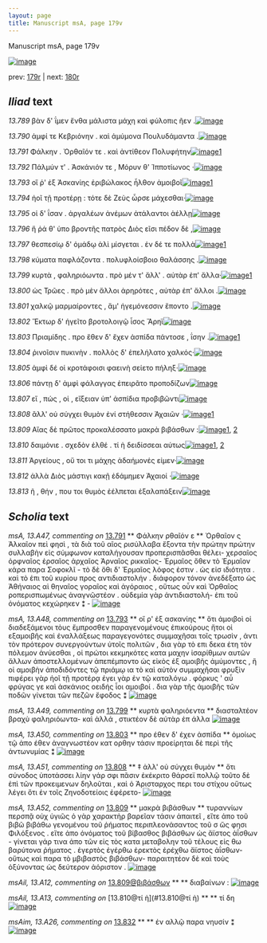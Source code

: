 ```yaml
---
layout: page
title: Manuscript msA, page 179v
---
```


Manuscript msA, page 179v

[![image](http://www.homermultitext.org/iipsrv?OBJ=IIP,1.0&FIF=/project/homer/pyramidal/deepzoom/hmt/vaimg/2017a/VA179VN_0681.tif&WID=100&CVT=JPEG)](http://www.homermultitext.org/ict2/?urn=urn:cite2:hmt:vaimg.2017a:VA179VN_0681)

prev:  [179r](../179r) | next:  [180r](../180r)

## *Iliad* text

*13.789* <a id="13.789"/> βὰν δ' ΐμεν ἔνθα μάλιστα μάχη καὶ φύλοπις ῆεν .[![image](http://www.homermultitext.org/iipsrv?OBJ=IIP,1.0&FIF=/project/homer/pyramidal/deepzoom/hmt/vaimg/2017a/VA179VN_0681.tif&RGN=0.4897,0.2086,0.4155,0.0369&WID=1000&CVT=JPEG)](http://www.homermultitext.org/ict2/?urn=urn:cite2:hmt:vaimg.2017a:VA179VN_0681@0.4897,0.2086,0.4155,0.0369)

*13.790* <a id="13.790"/> ἀμφί τε Κεβριόνην . καὶ ἀμύμονα Πουλυδάμαντα .[![image](http://www.homermultitext.org/iipsrv?OBJ=IIP,1.0&FIF=/project/homer/pyramidal/deepzoom/hmt/vaimg/2017a/VA179VN_0681.tif&RGN=0.4918,0.2384,0.4155,0.0256&WID=1000&CVT=JPEG)](http://www.homermultitext.org/ict2/?urn=urn:cite2:hmt:vaimg.2017a:VA179VN_0681@0.4918,0.2384,0.4155,0.0256)

*13.791* <a id="13.791"/> Φάλκην . Ὀρθαῖόν τε . καὶ ἀντίθεον Πολυφήτην[![image](http://www.homermultitext.org/iipsrv?OBJ=IIP,1.0&FIF=/project/homer/pyramidal/deepzoom/hmt/vaimg/2017a/VA179VN_0681.tif&RGN=0.4922,0.2568,0.4155,0.0268&WID=1000&CVT=JPEG)](http://www.homermultitext.org/ict2/?urn=urn:cite2:hmt:vaimg.2017a:VA179VN_0681@0.4922,0.2568,0.4155,0.0268)[1](#msA_13.A47)

*13.792* <a id="13.792"/> Πάλμύν τ' . Ἀσκάνιόν τε , Μόρυν θ' Ἱπποτίωνος ·[![image](http://www.homermultitext.org/iipsrv?OBJ=IIP,1.0&FIF=/project/homer/pyramidal/deepzoom/hmt/vaimg/2017a/VA179VN_0681.tif&RGN=0.4931,0.2754,0.3947,0.0239&WID=1000&CVT=JPEG)](http://www.homermultitext.org/ict2/?urn=urn:cite2:hmt:vaimg.2017a:VA179VN_0681@0.4931,0.2754,0.3947,0.0239)

*13.793* <a id="13.793"/> οἵ ῥ' ἐξ Ἀσκανίης ἐριβώλακος ἦλθον ἀμοιβοῖ[![image](http://www.homermultitext.org/iipsrv?OBJ=IIP,1.0&FIF=/project/homer/pyramidal/deepzoom/hmt/vaimg/2017a/VA179VN_0681.tif&RGN=0.4819,0.2936,0.4064,0.023&WID=1000&CVT=JPEG)](http://www.homermultitext.org/ict2/?urn=urn:cite2:hmt:vaimg.2017a:VA179VN_0681@0.4819,0.2936,0.4064,0.023)[1](#msA_13.A48)

*13.794* <a id="13.794"/> ἠοῖ τῇ προτέρῃ : τότε δὲ Ζεὺς ὦρσε μάχεσθαι·[![image](http://www.homermultitext.org/iipsrv?OBJ=IIP,1.0&FIF=/project/homer/pyramidal/deepzoom/hmt/vaimg/2017a/VA179VN_0681.tif&RGN=0.4995,0.312,0.4064,0.027&WID=1000&CVT=JPEG)](http://www.homermultitext.org/ict2/?urn=urn:cite2:hmt:vaimg.2017a:VA179VN_0681@0.4995,0.312,0.4064,0.027)

*13.795* <a id="13.795"/> οἱ δ' ΐσαν . ἀργαλέων ἀνέμων ἀτάλαντοι ἀέλλῃ[![image](http://www.homermultitext.org/iipsrv?OBJ=IIP,1.0&FIF=/project/homer/pyramidal/deepzoom/hmt/vaimg/2017a/VA179VN_0681.tif&RGN=0.4979,0.3314,0.3967,0.0242&WID=1000&CVT=JPEG)](http://www.homermultitext.org/ict2/?urn=urn:cite2:hmt:vaimg.2017a:VA179VN_0681@0.4979,0.3314,0.3967,0.0242)

*13.796* <a id="13.796"/> ἥ ῥά θ' ὑπο βροντῆς πατρὸς Διὸς εῖσι πέδον δὲ ,[![image](http://www.homermultitext.org/iipsrv?OBJ=IIP,1.0&FIF=/project/homer/pyramidal/deepzoom/hmt/vaimg/2017a/VA179VN_0681.tif&RGN=0.4986,0.3496,0.3864,0.0227&WID=1000&CVT=JPEG)](http://www.homermultitext.org/ict2/?urn=urn:cite2:hmt:vaimg.2017a:VA179VN_0681@0.4986,0.3496,0.3864,0.0227)

*13.797* <a id="13.797"/> θεσπεσίῳ δ' ὁμάδῳ ἁλὶ μίσγεται . ἐν δέ τε πολλὰ[![image](http://www.homermultitext.org/iipsrv?OBJ=IIP,1.0&FIF=/project/homer/pyramidal/deepzoom/hmt/vaimg/2017a/VA179VN_0681.tif&RGN=0.497,0.3686,0.3935,0.0254&WID=1000&CVT=JPEG)](http://www.homermultitext.org/ict2/?urn=urn:cite2:hmt:vaimg.2017a:VA179VN_0681@0.497,0.3686,0.3935,0.0254)[1](#msAim_13.A23)

*13.798* <a id="13.798"/> κύματα παφλάζοντα . πολυφλοίσβοιο θαλάσσης .[![image](http://www.homermultitext.org/iipsrv?OBJ=IIP,1.0&FIF=/project/homer/pyramidal/deepzoom/hmt/vaimg/2017a/VA179VN_0681.tif&RGN=0.4995,0.3884,0.3999,0.0254&WID=1000&CVT=JPEG)](http://www.homermultitext.org/ict2/?urn=urn:cite2:hmt:vaimg.2017a:VA179VN_0681@0.4995,0.3884,0.3999,0.0254)

*13.799* <a id="13.799"/> κυρτὰ , φαληριόωντα . πρὸ μέν τ' ἄλλ' . αὐτὰρ ἐπ' ἄλλα·[![image](http://www.homermultitext.org/iipsrv?OBJ=IIP,1.0&FIF=/project/homer/pyramidal/deepzoom/hmt/vaimg/2017a/VA179VN_0681.tif&RGN=0.4998,0.4076,0.4182,0.0264&WID=1000&CVT=JPEG)](http://www.homermultitext.org/ict2/?urn=urn:cite2:hmt:vaimg.2017a:VA179VN_0681@0.4998,0.4076,0.4182,0.0264)[1](#msA_13.A49)

*13.800* <a id="13.800"/> ὡς Τρῶες . πρὸ μὲν ἄλλοι ἀρηρότες , αὐτὰρ ἐπ' ἄλλοι .[![image](http://www.homermultitext.org/iipsrv?OBJ=IIP,1.0&FIF=/project/homer/pyramidal/deepzoom/hmt/vaimg/2017a/VA179VN_0681.tif&RGN=0.4973,0.4282,0.4093,0.0254&WID=1000&CVT=JPEG)](http://www.homermultitext.org/ict2/?urn=urn:cite2:hmt:vaimg.2017a:VA179VN_0681@0.4973,0.4282,0.4093,0.0254)

*13.801* <a id="13.801"/> χαλκῷ μαρμαίροντες , ἅμ' ἡγεμόνεσσιν ἕποντο .[![image](http://www.homermultitext.org/iipsrv?OBJ=IIP,1.0&FIF=/project/homer/pyramidal/deepzoom/hmt/vaimg/2017a/VA179VN_0681.tif&RGN=0.4922,0.4478,0.3929,0.021&WID=1000&CVT=JPEG)](http://www.homermultitext.org/ict2/?urn=urn:cite2:hmt:vaimg.2017a:VA179VN_0681@0.4922,0.4478,0.3929,0.021)

*13.802* <a id="13.802"/> Ἕκτωρ δ' ἡγεῖτο βροτολοιγῷ ἶσος Ἄρηϊ[![image](http://www.homermultitext.org/iipsrv?OBJ=IIP,1.0&FIF=/project/homer/pyramidal/deepzoom/hmt/vaimg/2017a/VA179VN_0681.tif&RGN=0.4902,0.4652,0.3432,0.0246&WID=1000&CVT=JPEG)](http://www.homermultitext.org/ict2/?urn=urn:cite2:hmt:vaimg.2017a:VA179VN_0681@0.4902,0.4652,0.3432,0.0246)

*13.803* <a id="13.803"/> Πριαμίδης . προ ἕθεν δ' ἔχεν ἀσπίδα πάντοσε , ΐσην .[![image](http://www.homermultitext.org/iipsrv?OBJ=IIP,1.0&FIF=/project/homer/pyramidal/deepzoom/hmt/vaimg/2017a/VA179VN_0681.tif&RGN=0.489,0.4834,0.4242,0.0223&WID=1000&CVT=JPEG)](http://www.homermultitext.org/ict2/?urn=urn:cite2:hmt:vaimg.2017a:VA179VN_0681@0.489,0.4834,0.4242,0.0223)[1](#msA_13.A50)

*13.804* <a id="13.804"/> ῥινοῖσιν πυκινὴν . πολλὸς δ' ἐπελήλατο χαλκός·[![image](http://www.homermultitext.org/iipsrv?OBJ=IIP,1.0&FIF=/project/homer/pyramidal/deepzoom/hmt/vaimg/2017a/VA179VN_0681.tif&RGN=0.4998,0.5012,0.4038,0.024&WID=1000&CVT=JPEG)](http://www.homermultitext.org/ict2/?urn=urn:cite2:hmt:vaimg.2017a:VA179VN_0681@0.4998,0.5012,0.4038,0.024)

*13.805* <a id="13.805"/> ἀμφὶ δέ οἱ κροτάφοισι φαεινὴ σείετο πήληξ·[![image](http://www.homermultitext.org/iipsrv?OBJ=IIP,1.0&FIF=/project/homer/pyramidal/deepzoom/hmt/vaimg/2017a/VA179VN_0681.tif&RGN=0.4995,0.5201,0.3695,0.0254&WID=1000&CVT=JPEG)](http://www.homermultitext.org/ict2/?urn=urn:cite2:hmt:vaimg.2017a:VA179VN_0681@0.4995,0.5201,0.3695,0.0254)

*13.806* <a id="13.806"/> πάντῃ δ' ἀμφὶ φάλαγγας ἐπειρᾶτο προποδίζων[![image](http://www.homermultitext.org/iipsrv?OBJ=IIP,1.0&FIF=/project/homer/pyramidal/deepzoom/hmt/vaimg/2017a/VA179VN_0681.tif&RGN=0.4908,0.5393,0.4073,0.0254&WID=1000&CVT=JPEG)](http://www.homermultitext.org/ict2/?urn=urn:cite2:hmt:vaimg.2017a:VA179VN_0681@0.4908,0.5393,0.4073,0.0254)

*13.807* <a id="13.807"/> εἴ , πώς , οἱ , εἴξειαν ὑπ' ἀσπίδια προβιβῶντι[![image](http://www.homermultitext.org/iipsrv?OBJ=IIP,1.0&FIF=/project/homer/pyramidal/deepzoom/hmt/vaimg/2017a/VA179VN_0681.tif&RGN=0.4915,0.5584,0.3743,0.0246&WID=1000&CVT=JPEG)](http://www.homermultitext.org/ict2/?urn=urn:cite2:hmt:vaimg.2017a:VA179VN_0681@0.4915,0.5584,0.3743,0.0246)

*13.808* <a id="13.808"/> ἂλλ' οὐ σύγχει θυμὸν ἐνί στήθεσσιν Ἀχαιῶν ·[![image](http://www.homermultitext.org/iipsrv?OBJ=IIP,1.0&FIF=/project/homer/pyramidal/deepzoom/hmt/vaimg/2017a/VA179VN_0681.tif&RGN=0.4744,0.5761,0.3858,0.0246&WID=1000&CVT=JPEG)](http://www.homermultitext.org/ict2/?urn=urn:cite2:hmt:vaimg.2017a:VA179VN_0681@0.4744,0.5761,0.3858,0.0246)[1](#msA_13.A51)

*13.809* <a id="13.809"/> Αἴας δὲ πρῶτος προκαλέσσατο μακρὰ βιβάσθων :[![image](http://www.homermultitext.org/iipsrv?OBJ=IIP,1.0&FIF=/project/homer/pyramidal/deepzoom/hmt/vaimg/2017a/VA179VN_0681.tif&RGN=0.489,0.5919,0.4109,0.028&WID=1000&CVT=JPEG)](http://www.homermultitext.org/ict2/?urn=urn:cite2:hmt:vaimg.2017a:VA179VN_0681@0.489,0.5919,0.4109,0.028)[1](#msA_13.A52), [2](#msAil_13.A12)

*13.810* <a id="13.810"/> δαιμόνιε . σχεδὸν ἐλθέ . τί ὴ δειδίσσεαι αύτως[![image](http://www.homermultitext.org/iipsrv?OBJ=IIP,1.0&FIF=/project/homer/pyramidal/deepzoom/hmt/vaimg/2017a/VA179VN_0681.tif&RGN=0.4796,0.6122,0.415,0.0277&WID=1000&CVT=JPEG)](http://www.homermultitext.org/ict2/?urn=urn:cite2:hmt:vaimg.2017a:VA179VN_0681@0.4796,0.6122,0.415,0.0277)[1](#msAim_13.A24), [2](#msAil_13.A13)

*13.811* <a id="13.811"/> Ἀργείους , οὔ τοι τι μάχης ἀδαήμονές εἰμεν·[![image](http://www.homermultitext.org/iipsrv?OBJ=IIP,1.0&FIF=/project/homer/pyramidal/deepzoom/hmt/vaimg/2017a/VA179VN_0681.tif&RGN=0.481,0.6357,0.3837,0.0204&WID=1000&CVT=JPEG)](http://www.homermultitext.org/ict2/?urn=urn:cite2:hmt:vaimg.2017a:VA179VN_0681@0.481,0.6357,0.3837,0.0204)

*13.812* <a id="13.812"/> ἀλλὰ Διὸς μάστιγι κακῇ ἐδάμημεν Ἀχαιοί ·[![image](http://www.homermultitext.org/iipsrv?OBJ=IIP,1.0&FIF=/project/homer/pyramidal/deepzoom/hmt/vaimg/2017a/VA179VN_0681.tif&RGN=0.4849,0.6539,0.3734,0.021&WID=1000&CVT=JPEG)](http://www.homermultitext.org/ict2/?urn=urn:cite2:hmt:vaimg.2017a:VA179VN_0681@0.4849,0.6539,0.3734,0.021)

*13.813* <a id="13.813"/> ῆ , θήν , που τοι θυμὸς ἐέλπεται ἐξαλαπάξειν[![image](http://www.homermultitext.org/iipsrv?OBJ=IIP,1.0&FIF=/project/homer/pyramidal/deepzoom/hmt/vaimg/2017a/VA179VN_0681.tif&RGN=0.4863,0.6733,0.3812,0.0299&WID=1000&CVT=JPEG)](http://www.homermultitext.org/ict2/?urn=urn:cite2:hmt:vaimg.2017a:VA179VN_0681@0.4863,0.6733,0.3812,0.0299)

## *Scholia* text

*msA, 13.A47, commenting on* [13.791](#13.791)  <a id="msA_13.A47"/> **														 															 Φάλκην 															 ρθαῖόν ε 													** 														 															 Ὀρθαῖον ς Ἀλκαῖον πεὶ φησὶ , τὰ διὰ τοῦ αῖος ρισύλλαβα 															ἔξοντα τὴν πρώτην πρώτην συλλαβὴν εἰς σύμφωνον καταλήγουσαν προπερισπᾶσθαι θέλει- χερσαῖος 															ὀρφναῖος ἐρσαῖος ἀρχαῖος Ἀρναῖος 															 ρικκαῖος- 															 Ἑρμαῖος ὅθεν τὸ Ἑρμαῖον κάρα παρα Σοφοκλῖ - τὸ δὲ ὅθι δ' Ἑρμαῖος λόφος ἐστιν . ὡς εἰσ 															ιδιότητα . καὶ τὸ ἐπι τοῦ κυρίου προς αντιδιαστολήν . διάφορον τόνον ἀνεδέξατο ὡς Ἀθήναιος αὶ θηναῖος γοραῖος καὶ ἀγόραιος , οὕτως οὖν καὶ Ὀρθαῖος ροπερισπωμένως ἀναγνῶστέον . οὐδεμία γὰρ 															ἀντιδιαστολή- ἐπι τοῦ ὀνόματος κεχώρηκεν ⁑ - 													[![image](http://www.homermultitext.org/iipsrv?OBJ=IIP,1.0&FIF=/project/homer/pyramidal/deepzoom/hmt/vaimg/2017a/VA179VN_0681.tif&RGN=0.237,0.0977,0.708,0.0669&WID=1000&CVT=JPEG)](http://www.homermultitext.org/ict2/?urn=urn:cite2:hmt:vaimg.2017a:VA179VN_0681@0.237,0.0977,0.708,0.0669)

*msA, 13.A48, commenting on* [13.793](#13.793)  <a id="msA_13.A48"/> **														 οἵ ρ' ἐξ ασκανίης 														 													** 														 ὅτι ἀμοιβοὶ οἱ διαδεξάμενοι τὸυς ἔμπροσθεν παραγενομένους ἐπικούρους ἤτοι οἱ εξαμοιβῆς καὶ 															ἐναλλάξεως παραγεγονότες συμμαχῆσαι τοῖς τρωσὶν , ἀντι τὸν πρότερον συνεργούντων ὐτοῖς πολιτῶν , 															δια γὰρ τὸ επι δεκα έτη τὸν πόλεμον ἀνύεσθαι , οἱ πρώτοι κεκμηκότες κατα μαχην ἰσαρίθμων 															αυτῶν ἄλλων ἀποστελλομένων ἀπεπέμποντο ὡς εἰκὸς ἐξ αμοιβῆς ἀμύμοντες , ἣ οἱ αμοιβὴν ἀποδιδόντες τῷ πριάμῳ ια τὸ καὶ αὐτὸν συμμαχῆσαι φρυξὶν πιφέρει γὰρ ἡοῖ τῇ προτέρᾳ έγει γὰρ ἐν τῷ καταλόγω . 																 																 																	 φόρκυς ' αὖ φρύγας γε καὶ ἀσκάνιος οειδής 															 ἷοι αμοιβοί . δια γὰρ τῆς ἀμοιβῆς τῶν ποδῶν γίνεται τῶν πεζῶν ἔφοδος ⁑ 													[![image](http://www.homermultitext.org/iipsrv?OBJ=IIP,1.0&FIF=/project/homer/pyramidal/deepzoom/hmt/vaimg/2017a/VA179VN_0681.tif&RGN=0.2325,0.1584,0.7004,0.06238&WID=1000&CVT=JPEG)](http://www.homermultitext.org/ict2/?urn=urn:cite2:hmt:vaimg.2017a:VA179VN_0681@0.2325,0.1584,0.7004,0.06238)

*msA, 13.A49, commenting on* [13.799](#13.799)  <a id="msA_13.A49"/> **														 κυρτὰ φαληριόεντα 													** 														 διασταλτέον βραχὺ φαληριόωντα- καὶ ἀλλά , στικτέον δὲ αὐτὰρ ἐπ άλλα 													[![image](http://www.homermultitext.org/iipsrv?OBJ=IIP,1.0&FIF=/project/homer/pyramidal/deepzoom/hmt/vaimg/2017a/VA179VN_0681.tif&RGN=0.2240,0.3867,0.2157,0.03638&WID=1000&CVT=JPEG)](http://www.homermultitext.org/ict2/?urn=urn:cite2:hmt:vaimg.2017a:VA179VN_0681@0.2240,0.3867,0.2157,0.03638)

*msA, 13.A50, commenting on* [13.803](#13.803)  <a id="msA_13.A50"/> **														 προ έθεν δ' έχεν ἀσπίδα 													** 														 ὁμοίως τῷ ἀπο έθεν ἀναγνωστέον κατ ορθην τάσιν προείρηται δὲ περὶ τῆς ἀντωνυμίας ⁑ 													[![image](http://www.homermultitext.org/iipsrv?OBJ=IIP,1.0&FIF=/project/homer/pyramidal/deepzoom/hmt/vaimg/2017a/VA179VN_0681.tif&RGN=0.2249,0.4201,0.2150,0.03762&WID=1000&CVT=JPEG)](http://www.homermultitext.org/ict2/?urn=urn:cite2:hmt:vaimg.2017a:VA179VN_0681@0.2249,0.4201,0.2150,0.03762)

*msA, 13.A51, commenting on* [13.808](#13.808)  <a id="msA_13.A51"/> **														 ‡ ἀλλ' οὐ σύγχει θυμὸν 													** 														 ὅτι σύνοδος ὑποτάσσει λίην γάρ σφι πᾶσιν ἐκέκριτο θάρσεϊ πολλῷ τοῦτο δὲ ἐπὶ τῶν 															προκειμενων δηλοῦται , καὶ ὁ Ἀρισταρχος περι του στίχου οὕτως λέγει ὅτι ἐν τοῖς Ζηνοδοτείοις 															ἐφέρετο- 													[![image](http://www.homermultitext.org/iipsrv?OBJ=IIP,1.0&FIF=/project/homer/pyramidal/deepzoom/hmt/vaimg/2017a/VA179VN_0681.tif&RGN=0.2292,0.7111,0.6918,0.03624&WID=1000&CVT=JPEG)](http://www.homermultitext.org/ict2/?urn=urn:cite2:hmt:vaimg.2017a:VA179VN_0681@0.2292,0.7111,0.6918,0.03624)

*msA, 13.A52, commenting on* [13.809](#13.809)  <a id="msA_13.A52"/> **														 μακρὰ βιβάσθων 													** 														 τυραννίων περσπᾷ οὐχ ὑγιῶς ὁ γὰρ χαρακτὴρ βαρεῖαν τάσιν ἀπαιτεῖ , εἴτε ἀπο τοῦ βιβῶ βιβάθω 															γενομένου τοῦ ῥήματος περιπλεονάσαντος τοῦ σ ὥς φησι Φιλόξενος . εἴτε ἁπο ὀνόματος τοῦ βίβασθος βιβάσθων ὡς ἄϊστος 																 																 ἀΐσθων 															 - γίνεται γάρ τινα ἀπο τῶν εἰς τὸς κατα μεταβολην τοῦ τέλους εἰς θω βαρύτονα ῥήματος . ἐγερτὸς ἐγέρθω ἐρεκτὸς ἐρέχθω ἄϊστος ἀΐσθων- οὕτως καὶ 															παρα τὸ μβιβαστὸς βιβάσθων- παραιτητέον δὲ καὶ τοὺς ὀξύνοντας ὡς δεύτερον ἀόριστον . 													[![image](http://www.homermultitext.org/iipsrv?OBJ=IIP,1.0&FIF=/project/homer/pyramidal/deepzoom/hmt/vaimg/2017a/VA179VN_0681.tif&RGN=0.2172,0.7264,0.7034,0.06044&WID=1000&CVT=JPEG)](http://www.homermultitext.org/ict2/?urn=urn:cite2:hmt:vaimg.2017a:VA179VN_0681@0.2172,0.7264,0.7034,0.06044)

*msAil, 13.A12, commenting on* [13.809@βιβάσθων](#13.809@βιβάσθων)  <a id="msAil_13.A12"/> **							 						** 							 διαβαίνων : 						[![image](http://www.homermultitext.org/iipsrv?OBJ=IIP,1.0&FIF=/project/homer/pyramidal/deepzoom/hmt/vaimg/2017a/VA179VN_0681.tif&RGN=0.8430,0.5909,0.04735,0.01231&WID=1000&CVT=JPEG)](http://www.homermultitext.org/ict2/?urn=urn:cite2:hmt:vaimg.2017a:VA179VN_0681@0.8430,0.5909,0.04735,0.01231)

*msAil, 13.A13, commenting on* [13.810@τί ὴ](#13.810@τί ὴ)  <a id="msAil_13.A13"/> **							 						** 							 τί δη 						[![image](http://www.homermultitext.org/iipsrv?OBJ=IIP,1.0&FIF=/project/homer/pyramidal/deepzoom/hmt/vaimg/2017a/VA179VN_0681.tif&RGN=0.7190,0.6109,0.02653,0.01051&WID=1000&CVT=JPEG)](http://www.homermultitext.org/ict2/?urn=urn:cite2:hmt:vaimg.2017a:VA179VN_0681@0.7190,0.6109,0.02653,0.01051)

*msAim, 13.A26, commenting on* [13.832](#13.832)  <a id="msAim_13.A26"/> **							 						** 							 ἐν αλλῷ παρα νηυσίν ⁑ 						[![image](http://www.homermultitext.org/iipsrv?OBJ=IIP,1.0&FIF=/project/homer/pyramidal/deepzoom/hmt/vaimg/2017a/VA179VN_0681.tif&RGN=0.44,0.3666,0.064,0.0571&WID=1000&CVT=JPEG)](http://www.homermultitext.org/ict2/?urn=urn:cite2:hmt:vaimg.2017a:VA179VN_0681@0.44,0.3666,0.064,0.0571)